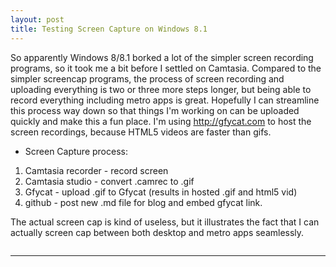 ```yaml
---
layout: post
title: Testing Screen Capture on Windows 8.1
---
```


  So apparently Windows 8/8.1 borked a lot of the simpler screen recording programs, so it took me a bit before I settled on Camtasia. Compared to the simpler screencap programs, the process of screen recording and uploading everything is two or three more steps longer, but being able to record everything including metro apps is great. Hopefully I can streamline this process way down so that things I'm working on can be uploaded quickly and make this a fun place. I'm using http://gfycat.com to host the screen recordings, because HTML5 videos are faster than gifs. 
  
* Screen Capture process:  
 1. Camtasia recorder - record screen  
 2. Camtasia studio - convert .camrec to .gif  
 3. Gfycat - upload .gif to Gfycat (results in hosted .gif and html5 vid)  
 4. github - post new .md file for blog and embed gfycat link.  
  

The actual screen cap is kind of useless, but it illustrates the fact that I can actually screen cap between both desktop and metro apps seamlessly.   
<script>
 (function(d, t) {
    var g = d.createElement(t),
        s = d.getElementsByTagName(t)[0];
    g.src = 'http://assets.gfycat.com/js/gfyajax-0.517d.js';
    s.parentNode.insertBefore(g, s);
}(document, 'script'));
</script>
<img class="gfyitem" data-id="UnawareMinorDarklingbeetle" />

-----

